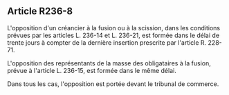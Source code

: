 Article R236-8
----
L'opposition d'un créancier à la fusion ou à la scission, dans les conditions
prévues par les articles L. 236-14 et L. 236-21, est formée dans le délai de
trente jours à compter de la dernière insertion prescrite par l'article R.
228-71.

L'opposition des représentants de la masse des obligataires à la fusion, prévue
à l'article L. 236-15, est formée dans le même délai.

Dans tous les cas, l'opposition est portée devant le tribunal de commerce.
